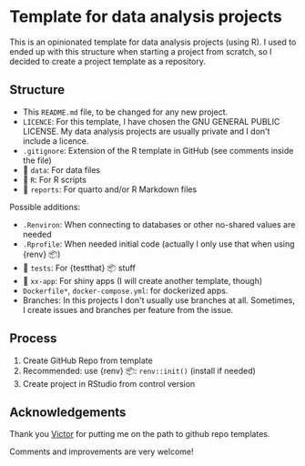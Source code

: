 # Template for data analysis projects

This is an opinionated template for data analysis projects (using R). I used to ended up with this structure when starting a project from scratch, so I decided to create a project template as a repository. 

## Structure

- This `README.md` file, to be changed for any new project.
- `LICENCE`: For this template, I have chosen the GNU GENERAL PUBLIC LICENSE. My data analysis projects are usually private and I don't include a licence.
- `.gitignore`: Extension of the R template in GitHub (see comments inside the file)
- 📁 `data`: For data files
- 📁 `R`: For R scripts
- 📁 `reports`: For quarto and/or R Markdown files

Possible additions:

- `.Renviron`: When connecting to databases or other no-shared values are needed
- `.Rprofile`: When needed initial code (actually I only use that when using {renv} 📦)
- 📁 `tests`: For {testthat} 📦 stuff
- 📁 `xx-app`: For shiny apps (I will create another template, though)
- `Dockerfile*`, `docker-compose.yml`: for dockerized apps.
- Branches: In this projects I don't usually use branches at all. Sometimes, I create issues and branches per feature from the issue.

## Process

1. Create GitHub Repo from template
2. Recommended: use {renv} 📦: `renv::init()` (install if needed)
3. Create project in RStudio from control version


## Acknowledgements

Thank you [Victor](https://github.com/Vacek-Ace) for putting me on the path to github repo templates.

Comments and improvements are very welcome!


